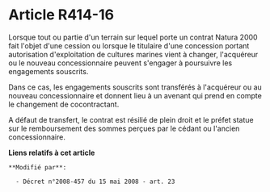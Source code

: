 # Article R414-16

Lorsque tout ou partie d'un terrain sur lequel porte un contrat Natura 2000 fait l'objet d'une cession ou lorsque le
titulaire d'une concession portant autorisation d'exploitation de cultures marines vient à changer, l'acquéreur ou le nouveau
concessionnaire peuvent s'engager à poursuivre les engagements souscrits. 

Dans ce cas, les engagements souscrits sont transférés à l'acquéreur ou au nouveau concessionnaire et donnent lieu à un
avenant qui prend en compte le changement de cocontractant. 

A défaut de transfert, le contrat est résilié de plein droit et le préfet statue sur le remboursement des sommes perçues par
le cédant ou l'ancien concessionnaire.

**Liens relatifs à cet article**

	**Modifié par**:

	  - Décret n°2008-457 du 15 mai 2008 - art. 23
